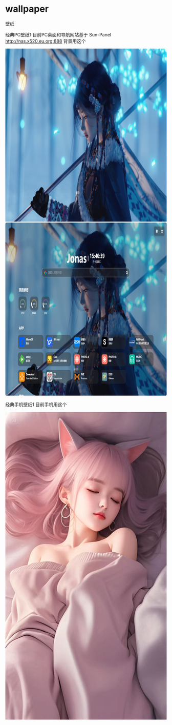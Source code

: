 # wallpaper
壁纸

经典PC壁纸1 目前PC桌面和导航网站基于 Sun-Panel http://nas.x520.eu.org:888 背景用这个



<img src="https://raw.githubusercontent.com/mickeywaley/wallpaper/refs/heads/main/pc/3.jpg" alt="Mobile wallpaper" width="960" height="540" />

<img src="https://raw.githubusercontent.com/mickeywaley/wallpaper/refs/heads/main/pc/Sun-Panel.png" alt="Mobile wallpaper" width="960" height="540" />

经典手机壁纸1 目前手机用这个

<img src="https://raw.githubusercontent.com/mickeywaley/wallpaper/refs/heads/main/Mobile_phone_wallpaper/1.jpg" alt="Mobile wallpaper" width="540" height="960" />

